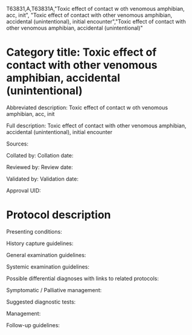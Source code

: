T63831,A,T63831A,"Toxic effect of contact w oth venomous amphibian, acc, init", "Toxic effect of contact with other venomous amphibian, accidental (unintentional), initial encounter","Toxic effect of contact with other venomous amphibian, accidental (unintentional)"
# Category title: Toxic effect of contact with other venomous amphibian, accidental (unintentional)

Abbreviated description: Toxic effect of contact w oth venomous amphibian, acc, init

Full description: Toxic effect of contact with other venomous amphibian, accidental (unintentional), initial encounter

Sources:

Collated by:
Collation date:

Reviewed by:
Review date:

Validated by:
Validation date:

Approval UID:

# Protocol description

Presenting conditions:

History capture guidelines:

General examination guidelines:

Systemic examination guidelines:

Possible differential diagnoses with links to related protocols:

Symptomatic / Palliative management:

Suggested diagnostic tests:

Management:

Follow-up guidelines:
